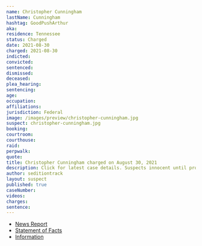 ```yaml
---
name: Christopher Cunningham
lastName: Cunningham
hashtag: GoodPushArthur
aka:
residence: Tennessee
status: Charged
date: 2021-08-30
charged: 2021-08-30
indicted:
convicted:
sentenced:
dismissed:
deceased:
plea_hearing:
sentencing:
age:
occupation:
affiliations:
jurisdiction: Federal
image: /images/preview/christopher-cunningham.jpg
suspect: christopher-cunningham.jpg
booking:
courtroom:
courthouse:
raid:
perpwalk:
quote:
title: Christopher Cunningham charged on August 30, 2021
description: Click for latest case details. Suspects innocent until proven guilty.
author: seditiontrack
layout: suspect
published: true
caseNumber:
videos:
charges:
sentence:
---
```

- [News Report](https://www.wkrn.com/news/nashville-man-faces-several-charges-following-breach-of-u-s-capitol/)
- [Statement of Facts](https://www.justice.gov/usao-dc/case-multi-defendant/file/1475916/download)
- [Information](https://www.justice.gov/usao-dc/case-multi-defendant/file/1475921/download)
